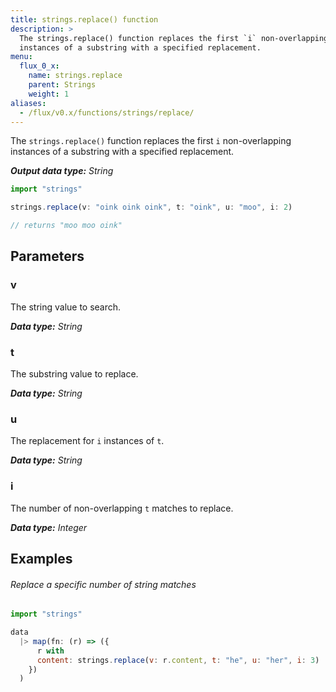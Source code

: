 ```yaml
---
title: strings.replace() function
description: >
  The strings.replace() function replaces the first `i` non-overlapping
  instances of a substring with a specified replacement.
menu:
  flux_0_x:
    name: strings.replace
    parent: Strings
    weight: 1
aliases:
  - /flux/v0.x/functions/strings/replace/
---
```


The `strings.replace()` function replaces the first `i` non-overlapping instances
of a substring with a specified replacement.

_**Output data type:** String_

```js
import "strings"

strings.replace(v: "oink oink oink", t: "oink", u: "moo", i: 2)

// returns "moo moo oink"
```

## Parameters

### v
The string value to search.

_**Data type:** String_

### t
The substring value to replace.

_**Data type:** String_

### u
The replacement for `i` instances of `t`.

_**Data type:** String_

### i
The number of non-overlapping `t` matches to replace.

_**Data type:** Integer_

## Examples

###### Replace a specific number of string matches
```js
import "strings"

data
  |> map(fn: (r) => ({
      r with
      content: strings.replace(v: r.content, t: "he", u: "her", i: 3)
    })
  )
```
